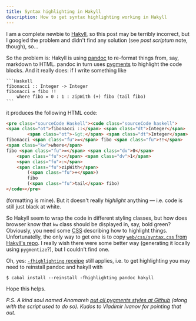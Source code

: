 ```yaml
---
title: Syntax highlighting in Hakyll
description: How to get syntax highlighting working in Hakyll
---
```


I am a complete newbie to [Hakyll](http://jaspervdj.be/hakyll/), so this post
may be terribly incorrect, but I googled the problem and didn't find any
solution (see *post scriptum* note, though), so…

So the problem is: Hakyll is using
[pandoc](http://johnmacfarlane.net/pandoc/index.html) to re-format things from,
say, markdown to HTML. pandoc in turn uses [pygments](http://pygments.org/) to
highlight the code blocks. And it really does: if I write something like

    ```Haskell
    fibonacci :: Integer -> Integer
    fibonacci = fibo !!
        where fibo = 0 : 1 : zipWith (+) fibo (tail fibo)
    ```

it produces the following HTML code:

```Html
<pre class="sourceCode Haskell"><code class="sourceCode haskell">
<span class="ot">fibonacci ::</span> <span class="dt">Integer</span>
        <span class="ot">-&gt;</span> <span class="dt">Integer</span>
fibonacci <span class="fu">=</span> fibo <span class="fu">!!</span>
<span class="kw">where</span>
fibo <span class="fu">=</span> <span class="dv">0</span>
    <span class="fu">:</span> <span class="dv">1</span>
    <span class="fu">:</span>
    <span class="fu">zipWith</span>
        (<span class="fu">+</span>)
        fibo
        (<span class="fu">tail</span> fibo)
</code></pre>
```

(formatting is mine). But it doesn't really *highlight* anything — i.e. code is
still just black at white.

So Hakyll seem to wrap the code in different styling classes, but how does
browser know that `kw` class should be displayed in, say, bold green?
Obviously, you need some [CSS][css] describing how to highlight things.
Unfortunatelly, the only way to get one is to copy [`web/css/syntax.css` from
Hakyll's repo][style.css]. I really wish there were some better way (generating
it locally using `pygmentize`?), but I couldn't find one.

Oh, yes: [`-fhighlighting` receipe][fhighlighting] still applies, i.e. to get
highlighting you may need to reinstall pandoc and hakyll with

    $ cabal install --reinstall -fhighlighting pandoc hakyll

Hope this helps.

*P.S. A kind soul named Anomareh [put all pygments styles at
Github][pygments-styles-dump] (along with the script used to do so). Kudos to
Vladimir Ivanov for pointing that out.* 

[css]: https://en.wikipedia.org/wiki/Cascading_Style_Sheets "Cascading Style Sheets"
[style.css]: https://github.com/jaspervdj/hakyll/blob/master/web/css/syntax.css "Hakyll repo"
[fhighlighting]: http://jaspervdj.be/hakyll/tutorials/faq.html#does-hakyll-support-syntax-highlighting "Does Hakyll support syntax highlighting?"
[pygments-styles-dump]: https://github.com/Anomareh/pygments-styles-dump "A dump of all the CSS styles included with Pygments"
